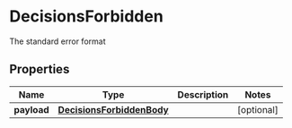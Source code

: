 

# DecisionsForbidden

The standard error format
## Properties

Name | Type | Description | Notes
------------ | ------------- | ------------- | -------------
**payload** | [**DecisionsForbiddenBody**](DecisionsForbiddenBody.md) |  |  [optional]




